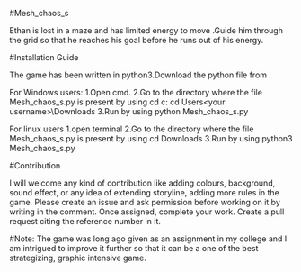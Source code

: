 #Mesh_chaos_s

Ethan is lost in a maze and has limited energy to move .Guide him through the grid so that he reaches his goal before he runs out of his energy.

#Installation Guide

The game has been written in python3.Download the python file from <link>

For Windows users:
1.Open cmd.
2.Go to the directory where the file Mesh_chaos_s.py is present by using 
cd c:
cd Users\<your username>\Downloads
3.Run by using 
python Mesh_chaos_s.py

For linux users
1.open terminal 
2.Go to the directory where the file Mesh_chaos_s.py is present by using 
cd Downloads
3.Run by using 
python3 Mesh_chaos_s.py

#Contribution

I will welcome any kind of contribution like adding colours, background, sound effect, or any idea of extending storyline, adding more rules in the game.
Please create an issue and ask permission before working on it by writing in the comment. Once assigned, complete your work. Create a pull request citing the reference number in it.

#Note: The game was long ago given as an assignment in my college and I am 
intrigued to improve it further so that it can be a one of the best strategizing, graphic intensive game. 
